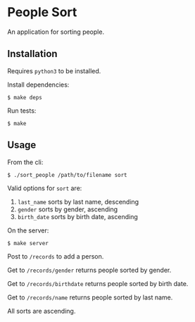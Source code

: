 People Sort
===========

An application for sorting people.

## Installation

Requires `python3` to be installed.

Install dependencies:

```
$ make deps
```

Run tests:

```
$ make
```

## Usage

From the cli:

```
$ ./sort_people /path/to/filename sort
```

Valid options for `sort` are:

1. `last_name` sorts by last name, descending
2. `gender` sorts by gender, ascending
3. `birth_date` sorts by birth date, ascending

On the server:

```
$ make server
```

Post to `/records` to add a person.

Get to `/records/gender` returns people sorted by gender.

Get to `/records/birthdate` returns people sorted by birth date.

Get to `/records/name` returns people sorted by last name.

All sorts are ascending.
